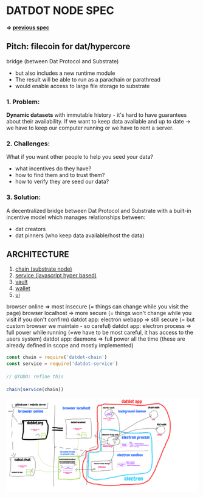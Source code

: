 # DATDOT NODE SPEC

**=> [previous spec](../v0.1.0-datdot_architecture@2021.12.02_2021.12.31/README.md)**



## Pitch: filecoin for dat/hypercore
bridge (between Dat Protocol and Substrate)
* but also includes a new runtime module
* The result will be able to run as a parachain or parathread
* would enable access to large file storage to substrate

### 1. Problem:
**Dynamic datasets** with immutable history - it's hard to have guarantees about their availability.
If we want to keep data available and up to date -> we have to keep our computer running or we have to rent a server.

### 2. Challenges:
What if you want other people to help you seed your data?
- what incentives do they have?
- how to find them and to trust them?
- how to verify they are seed our data?

### 3. Solution:
A decentralized bridge between Dat Protocol and Substrate with a built-in incentive model which manages relationships between:
- dat creators
- dat pinners (who keep data available/host the data)


## ARCHITECTURE
1. [chain (substrate node)](./chain/README.md)
2. [service (javascript hyper based)](./service/README.md)
3. [vault](./vault/README.md)
4. [wallet](./wallet/README.md)
5. [ui](./ui/README.md)

browser online => most insecure (= things can change while you visit the page)
browser localhost => more secure (= things won't change while you visit if you don't confirm)
datdot app: electron webapp => still secure (= but custom browser we maintain - so careful)
datdot app: electron process => full power while running (=we have to be most careful, it has access to the users system)
datdot app: daemons => full power all the time (these are already defined in scope and mostly implemented)

```js
const chain = require('datdot-chain')
const service = require('datdot-service')

// @TODO: refine this

chain(service(chain))
```

![architecture-diagram](./architecture-diagram.png)

